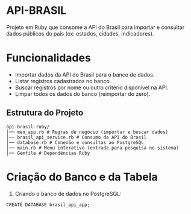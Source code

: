 # API-BRASIL

Projeto em Ruby que consome a API do Brasil para importar e consultar dados públicos do país (ex: estados, cidades, indicadores).

# Funcionalidades

- Importar dados da API do Brasil para o banco de dados.
- Listar registros cadastrados no banco.
- Buscar registros por nome ou outro critério disponível na API.
- Limpar todos os dados do banco (reimportar do zero).

## Estrutura do Projeto
```
api-brasil-ruby/
│── meu_app.rb # Regras de negócio (importar e buscar dados)
│── brasil_api_service.rb # Consumo da API do Brasil
│── database.rb # Conexão e consultas ao PostgreSQL
│── main.rb # Menu interativo (entrada para pesquisa no sistema)
│── Gemfile # Dependências Ruby
```
# Criação do Banco e da Tabela

1. Criando o banco de dados no PostgreSQL:
```
CREATE DATABASE brasil_api_app;
```
